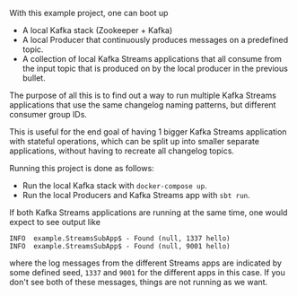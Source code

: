 With this example project, one can boot up
- A local Kafka stack (Zookeeper + Kafka)
- A local Producer that continuously produces messages on a predefined topic.
- A collection of local Kafka Streams applications that all consume from the input topic that is produced on by the local producer in the previous bullet.

The purpose of all this is to find out a way to run multiple Kafka Streams applications that use the same changelog naming patterns, but different consumer group IDs.

This is useful for the end goal of having 1 bigger Kafka Streams application with stateful operations, which can be split up into smaller separate applications, without having to recreate all changelog topics.

Running this project is done as follows:

- Run the local Kafka stack with `docker-compose up`.
- Run the local Producers and Kafka Streams app with `sbt run`.

If both Kafka Streams applications are running at the same time, one would expect to see output like
```
INFO  example.StreamsSubApp$ - Found (null, 1337 hello)
INFO  example.StreamsSubApp$ - Found (null, 9001 hello)
```
where the log messages from the different Streams apps are indicated by some defined seed, `1337` and `9001` for the different apps in this case. If you don't see both of these messages, things are not running as we want.
